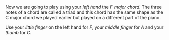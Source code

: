Now we are going to play using your *left hand* the *F major chord*.
The three notes of a chord are called a triad and this chord has the same shape as the C major chord
we played earlier but played on a different part of the piano.

Use your *little finger* on the left hand for *F*, your *middle finger* for *A*
and your *thumb* for *C*.
